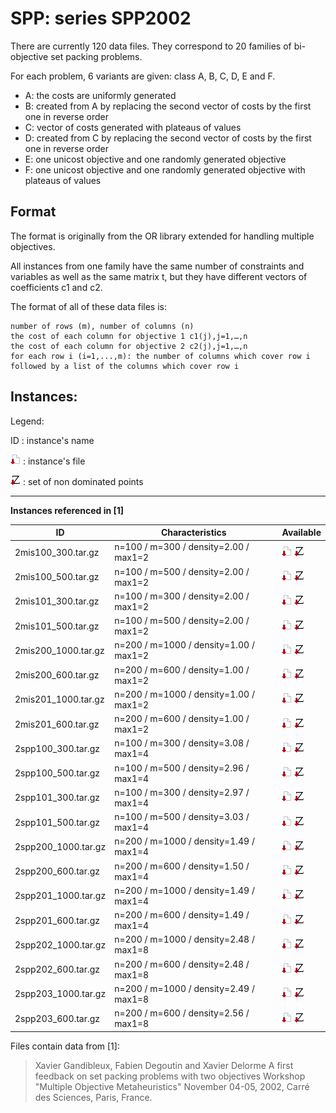 # SPP: series SPP2002

There are currently 120 data files.
They correspond to 20 families of bi-objective set packing problems.

For each problem, 6 variants are given: class A, B, C, D, E and F.

+ A: the costs are uniformly generated
+ B: created from A by replacing the second vector of costs by the first one in reverse order
+ C: vector of costs generated with plateaus of values
+ D: created from C by replacing the second vector of costs by the first one in reverse order
+ E: one unicost objective and one randomly generated objective
+ F: one unicost objective and one randomly generated objective with plateaus of values

## Format
The format is originally from the OR library extended for handling multiple objectives.

All instances from one family have the same number of constraints and variables as well as the same matrix t, 
but they have different vectors of coefficients c1 and c2.

The format of all of these data files is:

    number of rows (m), number of columns (n)
    the cost of each column for objective 1 c1(j),j=1,…,n
    the cost of each column for objective 2 c2(j),j=1,…,n
    for each row i (i=1,...,m): the number of columns which cover row i followed by a list of the columns which cover row i
      

## Instances:
 
Legend:

ID : instance's name

[![instance file](../img/icon/dl-instance.png "instance file")](instances/) : instance's file 

[![Y_N file](../img/icon/dl-z.png "Y_N file")](Y/) : set of non dominated points



***


**Instances referenced  in [1]**


| ID                  | Characteristics                        | Available | 
| ------------------- | -------------------------------------- | --------- |
| 2mis100_300.tar.gz  | n=100 / m=300  / density=2.00 / max1=2 | [![instance file](../img/icon/dl-instance.png "instance file")](instances/) [![Y_N file](../img/icon/dl-z.png "Y_N file")](Y/) | 
| 2mis100_500.tar.gz  | n=100 / m=500  / density=2.00 / max1=2 | [![instance file](../img/icon/dl-instance.png "instance file")](instances/) [![Y_N file](../img/icon/dl-z.png "Y_N file")](Y/) | 	
| 2mis101_300.tar.gz  | n=100 / m=300  / density=2.00 / max1=2 | [![instance file](../img/icon/dl-instance.png "instance file")](instances/) [![Y_N file](../img/icon/dl-z.png "Y_N file")](Y/) | 	
| 2mis101_500.tar.gz  | n=100 / m=500  / density=2.00 / max1=2 | [![instance file](../img/icon/dl-instance.png "instance file")](instances/) [![Y_N file](../img/icon/dl-z.png "Y_N file")](Y/) | 	
| 2mis200_1000.tar.gz | n=200 / m=1000 / density=1.00 / max1=2 | [![instance file](../img/icon/dl-instance.png "instance file")](instances/) [![Y_N file](../img/icon/dl-z.png "Y_N file")](Y/) | 	
| 2mis200_600.tar.gz  | n=200 / m=600  / density=1.00 / max1=2 | [![instance file](../img/icon/dl-instance.png "instance file")](instances/) [![Y_N file](../img/icon/dl-z.png "Y_N file")](Y/) | 	
| 2mis201_1000.tar.gz | n=200 / m=1000 / density=1.00 / max1=2 | [![instance file](../img/icon/dl-instance.png "instance file")](instances/) [![Y_N file](../img/icon/dl-z.png "Y_N file")](Y/) | 	
| 2mis201_600.tar.gz  | n=200 / m=600  / density=1.00 / max1=2 | [![instance file](../img/icon/dl-instance.png "instance file")](instances/) [![Y_N file](../img/icon/dl-z.png "Y_N file")](Y/) | 	
| 2spp100_300.tar.gz  | n=100 / m=300  / density=3.08 / max1=4 | [![instance file](../img/icon/dl-instance.png "instance file")](instances/) [![Y_N file](../img/icon/dl-z.png "Y_N file")](Y/) | 	
| 2spp100_500.tar.gz  | n=100 / m=500  / density=2.96 / max1=4 | [![instance file](../img/icon/dl-instance.png "instance file")](instances/) [![Y_N file](../img/icon/dl-z.png "Y_N file")](Y/) | 	
| 2spp101_300.tar.gz  | n=100 / m=300  / density=2.97 / max1=4 | [![instance file](../img/icon/dl-instance.png "instance file")](instances/) [![Y_N file](../img/icon/dl-z.png "Y_N file")](Y/) | 	
| 2spp101_500.tar.gz  | n=100 / m=500  / density=3.03 / max1=4 | [![instance file](../img/icon/dl-instance.png "instance file")](instances/) [![Y_N file](../img/icon/dl-z.png "Y_N file")](Y/) | 	
| 2spp200_1000.tar.gz | n=200 / m=1000 / density=1.49 / max1=4 | [![instance file](../img/icon/dl-instance.png "instance file")](instances/) [![Y_N file](../img/icon/dl-z.png "Y_N file")](Y/) | 	
| 2spp200_600.tar.gz  | n=200 / m=600  / density=1.50 / max1=4 | [![instance file](../img/icon/dl-instance.png "instance file")](instances/) [![Y_N file](../img/icon/dl-z.png "Y_N file")](Y/) | 	
| 2spp201_1000.tar.gz | n=200 / m=1000 / density=1.49 / max1=4 | [![instance file](../img/icon/dl-instance.png "instance file")](instances/) [![Y_N file](../img/icon/dl-z.png "Y_N file")](Y/) | 	
| 2spp201_600.tar.gz  | n=200 / m=600  / density=1.49 / max1=4 | [![instance file](../img/icon/dl-instance.png "instance file")](instances/) [![Y_N file](../img/icon/dl-z.png "Y_N file")](Y/) | 	
| 2spp202_1000.tar.gz | n=200 / m=1000 / density=2.48 / max1=8 | [![instance file](../img/icon/dl-instance.png "instance file")](instances/) [![Y_N file](../img/icon/dl-z.png "Y_N file")](Y/) | 	
| 2spp202_600.tar.gz  | n=200 / m=600  / density=2.48 / max1=8 | [![instance file](../img/icon/dl-instance.png "instance file")](instances/) [![Y_N file](../img/icon/dl-z.png "Y_N file")](Y/) | 	
| 2spp203_1000.tar.gz | n=200 / m=1000 / density=2.49 / max1=8 | [![instance file](../img/icon/dl-instance.png "instance file")](instances/) [![Y_N file](../img/icon/dl-z.png "Y_N file")](Y/) | 	
| 2spp203_600.tar.gz  | n=200 / m=600  / density=2.56 / max1=8 | [![instance file](../img/icon/dl-instance.png "instance file")](instances/) [![Y_N file](../img/icon/dl-z.png "Y_N file")](Y/) | 	


Files contain data from [1]:

> Xavier Gandibleux, Fabien Degoutin and Xavier Delorme
 A first feedback on set packing problems with two objectives
 Workshop "Multiple Objective Metaheuristics"
 November 04-05, 2002, Carré des Sciences, Paris, France.
